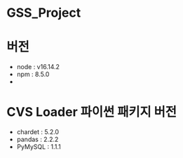 # GSS_Project

# 버전
- node : v16.14.2
- npm : 8.5.0
- 

# CVS Loader 파이썬 패키지 버전
- chardet : 5.2.0
- pandas : 2.2.2
- PyMySQL : 1.1.1
